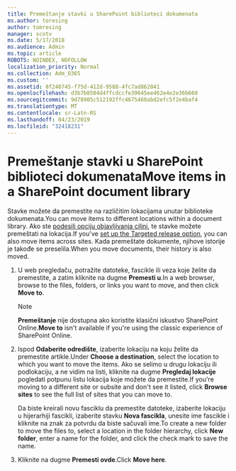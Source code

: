 ```yaml
---
title: Premeštanje stavki u SharePoint biblioteci dokumenata
ms.author: toresing
author: tomresing
manager: scotv
ms.date: 5/17/2018
ms.audience: Admin
ms.topic: article
ROBOTS: NOINDEX, NOFOLLOW
localization_priority: Normal
ms.collection: Adm_O365
ms.custom: ''
ms.assetid: 8f240745-f75d-412d-9588-4fc7ad862041
ms.openlocfilehash: d3b7b8504d4ffcdccfe39645ee462e4e2e36b660
ms.sourcegitcommit: 9d78905c512192ffc4675468abd2efc5f2e4baf4
ms.translationtype: MT
ms.contentlocale: sr-Latn-RS
ms.lasthandoff: 04/23/2019
ms.locfileid: "32418231"
---
```

# <a name="move-items-in-a-sharepoint-document-library"></a><span data-ttu-id="f1daf-102">Premeštanje stavki u SharePoint biblioteci dokumenata</span><span class="sxs-lookup"><span data-stu-id="f1daf-102">Move items in a SharePoint document library</span></span>

<span data-ttu-id="f1daf-103">Stavke možete da premestite na različitim lokacijama unutar biblioteke dokumenata.</span><span class="sxs-lookup"><span data-stu-id="f1daf-103">You can move items to different locations within a document library.</span></span> <span data-ttu-id="f1daf-104">Ako ste [podesili opciju objavljivanja ciljni](https://go.microsoft.com/fwlink/?linkid=622980), te stavke možete premeštati na lokacija.</span><span class="sxs-lookup"><span data-stu-id="f1daf-104">If you've [set up the Targeted release option](https://go.microsoft.com/fwlink/?linkid=622980), you can also move items across sites.</span></span> <span data-ttu-id="f1daf-105">Kada premeštate dokumente, njihove istorije je takođe se preselila.</span><span class="sxs-lookup"><span data-stu-id="f1daf-105">When you move documents, their history is also moved.</span></span>
  
1. <span data-ttu-id="f1daf-106">U web pregledaču, potražite datoteke, fascikle ili veza koje želite da premestite, a zatim kliknite na dugme **Premesti u**.</span><span class="sxs-lookup"><span data-stu-id="f1daf-106">In a web browser, browse to the files, folders, or links you want to move, and then click **Move to**.</span></span>
    
    > [!NOTE]
    > <span data-ttu-id="f1daf-107">**Premeštanje** nije dostupna ako koristite klasični iskustvo SharePoint Online.</span><span class="sxs-lookup"><span data-stu-id="f1daf-107">**Move to** isn't available if you're using the classic experience of SharePoint Online.</span></span> 
  
2. <span data-ttu-id="f1daf-108">Ispod **Odaberite odredište**, izaberite lokaciju na koju želite da premestite artikle.</span><span class="sxs-lookup"><span data-stu-id="f1daf-108">Under **Choose a destination**, select the location to which you want to move the items.</span></span> <span data-ttu-id="f1daf-109">Ako se selimo u drugu lokaciju ili podlokaciju, a ne vidim na listi, kliknite na dugme **Pregledaj lokacije** pogledati potpunu listu lokacija koje možete da premestite.</span><span class="sxs-lookup"><span data-stu-id="f1daf-109">If you're moving to a different site or subsite and don't see it listed, click **Browse sites** to see the full list of sites that you can move to.</span></span> 
    
    <span data-ttu-id="f1daf-110">Da biste kreirali novu fasciklu da premestite datoteke, izaberite lokaciju u hijerarhiji fascikli, izaberite stavku **Nova fascikla**, unesite ime fascikle i kliknite na znak za potvrdu da biste sačuvali ime.</span><span class="sxs-lookup"><span data-stu-id="f1daf-110">To create a new folder to move the files to, select a location in the folder hierarchy, click **New folder**, enter a name for the folder, and click the check mark to save the name.</span></span>
    
3. <span data-ttu-id="f1daf-111">Kliknite na dugme **Premesti ovde**.</span><span class="sxs-lookup"><span data-stu-id="f1daf-111">Click **Move here**.</span></span>
    


